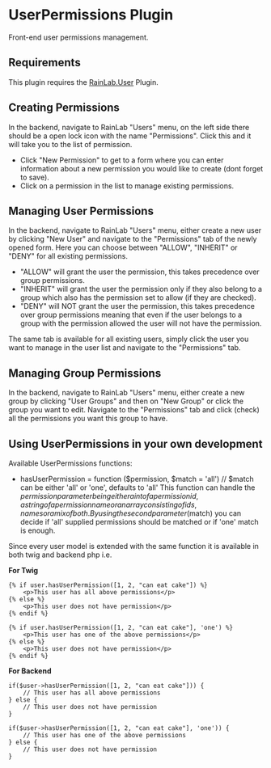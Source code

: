 # UserPermissions Plugin

Front-end user permissions management.

## Requirements

This plugin requires the [RainLab.User](https://github.com/rainlab/user-plugin/) Plugin.

## Creating Permissions

In the backend, navigate to RainLab "Users" menu, on the left side there should be a open lock icon
with the name "Permissions". Click this and it will take you to the list of permission.
- Click "New Permission" to get to a form where you can enter information about a new
permission you would like to create (dont forget to save).
- Click on a permission in the list to manage existing permissions.

## Managing User Permissions

In the backend, navigate to RainLab "Users" menu, either create a new user by clicking "New User" and
navigate to the "Permissions" tab of the newly opened form. Here you can choose between "ALLOW", "INHERIT" or "DENY"
for all existing permissions.
- "ALLOW" will grant the user the permission, this takes precedence over group permissions.
- "INHERIT" will grant the user the permission only if they also belong to a group which
also has the permission set to allow (if they are checked).
- "DENY" will NOT grant the user the permission, this takes precedence over group permissions meaning
that even if the user belongs to a group with the permission allowed the user will not have the permission.

The same tab is available for all existing users, simply click the user you want to manage in the user list
and navigate to the "Permissions" tab.

## Managing Group Permissions

In the backend, navigate to RainLab "Users" menu, either create a new group by clicking "User Groups" and then
on "New Group" or click the group you want to edit. Navigate to the "Permissions" tab and click (check) all the
permissions you want this group to have.

## Using UserPermissions in your own development

Available UserPermissions functions:
- hasUserPermission = function ($permission, $match = 'all') // $match can be either 'all' or 'one', defaults to 'all'
    This function can handle the $permission parameter being either a int of a permission id, a string of a permission
    name or an array consisting of ids, names or a mix of both.
    By using the second parameter ($match) you can decide if 'all' supplied permissions should
    be matched or if 'one' match is enough.

Since every user model is extended with the same function it is available in both twig and backend php i.e.

**For Twig**

    {% if user.hasUserPermission([1, 2, "can eat cake"]) %}
        <p>This user has all above permissions</p>
    {% else %}
        <p>This user does not have permission</p>
    {% endif %}

    {% if user.hasUserPermission([1, 2, "can eat cake"], 'one') %}
        <p>This user has one of the above permissions</p>
    {% else %}
        <p>This user does not have permission</p>
    {% endif %}

**For Backend**

    if($user->hasUserPermission([1, 2, "can eat cake"])) {
        // This user has all above permissions
    } else {
        // This user does not have permission
    }

    if($user->hasUserPermission([1, 2, "can eat cake"], 'one')) {
        // This user has one of the above permissions
    } else {
        // This user does not have permission
    }

